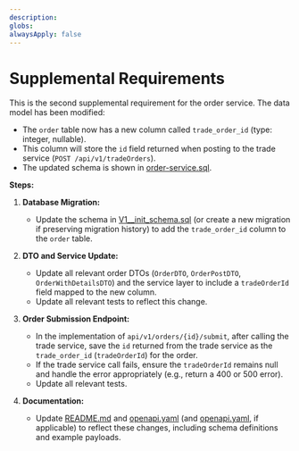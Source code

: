 ```yaml
---
description: 
globs: 
alwaysApply: false
---
```

# Supplemental Requirements

This is the second supplemental requirement for the order service. The data model has been modified:  
- The `order` table now has a new column called `trade_order_id` (type: integer, nullable).  
- This column will store the `id` field returned when posting to the trade service (`POST /api/v1/tradeOrders`).  
- The updated schema is shown in [order-service.sql](mdc:order-service.sql).

**Steps:**

1. **Database Migration:**  
   - Update the schema in [V1__init_schema.sql](mdc:src/main/resources/db/migration/V1__init_schema.sql) (or create a new migration if preserving migration history) to add the `trade_order_id` column to the `order` table.

2. **DTO and Service Update:**  
   - Update all relevant order DTOs (`OrderDTO`, `OrderPostDTO`, `OrderWithDetailsDTO`) and the service layer to include a `tradeOrderId` field mapped to the new column.
   - Update all relevant tests to reflect this change.

3. **Order Submission Endpoint:**  
   - In the implementation of `api/v1/orders/{id}/submit`, after calling the trade service, save the `id` returned from the trade service as the `trade_order_id` (`tradeOrderId`) for the order.
   - If the trade service call fails, ensure the `tradeOrderId` remains null and handle the error appropriately (e.g., return a 400 or 500 error).
   - Update all relevant tests.

4. **Documentation:**  
   - Update [README.md](mdc:README.md) and [openapi.yaml](mdc:openapi.yaml) (and [openapi.yaml](mdc:src/main/resources/static/openapi.yaml), if applicable) to reflect these changes, including schema definitions and example payloads.